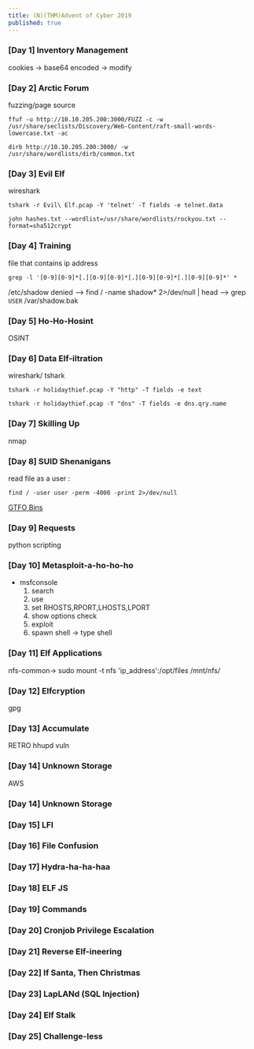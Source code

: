 ```yaml
---
title: (N)(THM)Advent of Cyber 2019
published: true
---
```


### [Day 1] Inventory Management

cookies -> base64 encoded -> modify

### [Day 2] Arctic Forum

fuzzing/page source

```shell
ffuf -u http://10.10.205.200:3000/FUZZ -c -w /usr/share/seclists/Discovery/Web-Content/raft-small-words-lowercase.txt -ac
```
```shell
dirb http://10.10.205.200:3000/ -w /usr/share/wordlists/dirb/common.txt 
```

### [Day 3] Evil Elf

wireshark 

```shell
tshark -r Evil\ Elf.pcap -Y 'telnet' -T fields -e telnet.data
```

```shell
john hashes.txt --wordlist=/usr/share/wordlists/rockyou.txt --format=sha512crypt
```

### [Day 4] Training

file that contains ip address

```shell
grep -l '[0-9][0-9]*[.][0-9][0-9]*[.][0-9][0-9]*[.][0-9][0-9]*' *
```

/etc/shadow denied --> 
find / -name shadow* 2>/dev/null | head -->
grep `USER` /var/shadow.bak

### [Day 5] Ho-Ho-Hosint

OSINT

### [Day 6] Data Elf-iltration

wireshark/ tshark 
```shell
tshark -r holidaythief.pcap -Y "http" -T fields -e text
```

```shell
tshark -r holidaythief.pcap -Y "dns" -T fields -e dns.qry.name
```

###  [Day 7] Skilling Up
nmap

### [Day 8] SUID Shenanigans

read file as a user :
```shell
find / -user user -perm -4000 -print 2>/dev/null
```

[GTFO Bins](https://gtfobins.github.io/)

### [Day 9] Requests
python scripting

### [Day 10] Metasploit-a-ho-ho-ho

- msfconsole 
	1.	search
	2.  use
	3.  set RHOSTS,RPORT,LHOSTS,LPORT
	4.  show options check
	5.  exploit
	6. spawn shell -> type shell 

### [Day 11] Elf Applications

nfs-common-> sudo mount -t nfs 'ip_address':/opt/files /mnt/nfs/

### [Day 12] Elfcryption
gpg

### [Day 13] Accumulate

RETRO 
hhupd vuln

### [Day 14] Unknown Storage
AWS

### [Day 14] Unknown Storage

### [Day 15] LFI

### [Day 16] File Confusion

### [Day 17] Hydra-ha-ha-haa

### [Day 18] ELF JS

### [Day 19] Commands

### [Day 20] Cronjob Privilege Escalation

### [Day 21] Reverse Elf-ineering

### [Day 22] If Santa, Then Christmas

### [Day 23] LapLANd (SQL Injection)

### [Day 24] Elf Stalk

### [Day 25] Challenge-less
